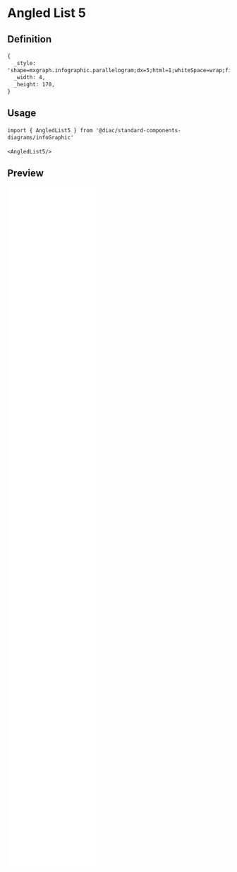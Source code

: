 # Angled List 5

## Definition

```
{
  _style: 'shape=mxgraph.infographic.parallelogram;dx=5;html=1;whiteSpace=wrap;fillColor=#AE4132;strokeColor=none;shadow=0;fontSize=17;fontColor=#FFFFFF;align=center;fontStyle=1;',
  _width: 4,
  _height: 170,
}
```

## Usage

```
import { AngledList5 } from '@diac/standard-components-diagrams/infoGraphic'

<AngledList5/>
```

## Preview

<img src="./angled-list-5.png" width="200"/>
